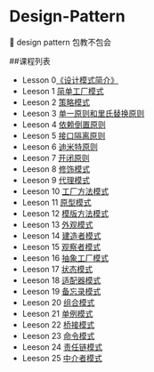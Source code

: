 # Design-Pattern
:closed_book: design pattern  包教不包会

##课程列表

* Lesson 0[《设计模式简介》](https://github.com/AlfredTheBest/Design-Pattern/tree/master/lesson0)
* Leeson 1 [简单工厂模式](https://github.com/AlfredTheBest/Design-Pattern/tree/master/lesson1)
* Leeson 2 [策略模式](https://github.com/AlfredTheBest/Design-Pattern/tree/master/lesson2)
* Leeson 3 [单一原则和里氏替换原则](https://github.com/AlfredTheBest/Design-Pattern/tree/master/lesson3)
* Leeson 4 [依赖倒置原则](https://github.com/AlfredTheBest/Design-Pattern/tree/master/lesson4)
* Leeson 5 [接口隔离原则](https://github.com/AlfredTheBest/Design-Pattern/tree/master/lesson5)
* Leeson 6 [迪米特原则](https://github.com/AlfredTheBest/Design-Pattern/tree/master/lesson6)
* Leeson 7 [开闭原则](https://github.com/AlfredTheBest/Design-Pattern/tree/master/lesson7)
* Leeson 8 [修饰模式](https://github.com/AlfredTheBest/Design-Pattern/tree/master/lesson8)
* Leeson 9 [代理模式](https://github.com/AlfredTheBest/Design-Pattern/tree/master/lesson9)
* Leeson 10 [工厂方法模式](https://github.com/AlfredTheBest/Design-Pattern/tree/master/lesson10)
* Leeson 11 [原型模式](https://github.com/AlfredTheBest/Design-Pattern/tree/master/lesson11)
* Leeson 12 [模版方法模式](https://github.com/AlfredTheBest/Design-Pattern/tree/master/lesson12)
* Leeson 13 [外观模式](https://github.com/AlfredTheBest/Design-Pattern/tree/master/lesson13)
* Leeson 14 [建造者模式](https://github.com/AlfredTheBest/Design-Pattern/tree/master/lesson14)
* Leeson 15 [观察者模式](https://github.com/AlfredTheBest/Design-Pattern/tree/master/lesson15)
* Leeson 16 [抽象工厂模式](https://github.com/AlfredTheBest/Design-Pattern/tree/master/lesson16)
* Leeson 17 [状态模式](https://github.com/AlfredTheBest/Design-Pattern/tree/master/lesson17)
* Leeson 18 [适配器模式](https://github.com/AlfredTheBest/Design-Pattern/tree/master/lesson18)
* Leeson 19 [备忘录模式](https://github.com/AlfredTheBest/Design-Pattern/tree/master/lesson19)
* Leeson 20 [组合模式](https://github.com/AlfredTheBest/Design-Pattern/tree/master/lesson20)
* Leeson 21 [单例模式](https://github.com/AlfredTheBest/Design-Pattern/tree/master/lesson21)
* Leeson 22 [桥接模式](https://github.com/AlfredTheBest/Design-Pattern/tree/master/lesson22)
* Leeson 23 [命令模式](https://github.com/AlfredTheBest/Design-Pattern/tree/master/lesson23)
* Leeson 24 [责任链模式](https://github.com/AlfredTheBest/Design-Pattern/tree/master/lesson24)
* Leeson 25 [中介者模式](https://github.com/AlfredTheBest/Design-Pattern/tree/master/lesson25)
